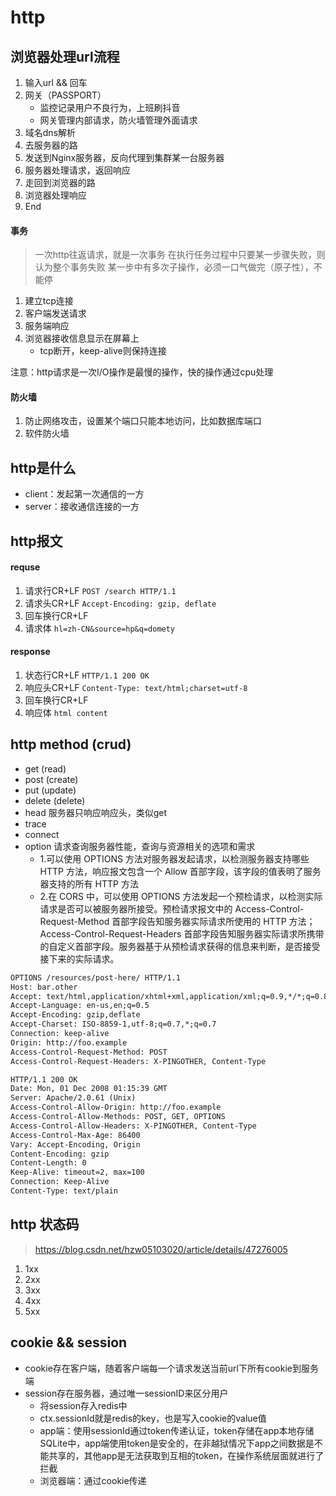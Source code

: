 # http

## 浏览器处理url流程
1. 输入url && 回车
2. 网关（PASSPORT）
    - 监控记录用户不良行为，上班刷抖音
    - 网关管理内部请求，防火墙管理外面请求
3. 域名dns解析
4. 去服务器的路
5. 发送到Nginx服务器，反向代理到集群某一台服务器
6. 服务器处理请求，返回响应
7. 走回到浏览器的路
8. 浏览器处理响应
9. End


#### 事务
> 一次http往返请求，就是一次事务
> 在执行任务过程中只要某一步骤失败，则认为整个事务失败
> 某一步中有多次子操作，必须一口气做完（原子性），不能停
1. 建立tcp连接
2. 客户端发送请求
3. 服务端响应
4. 浏览器接收信息显示在屏幕上
    - tcp断开，keep-alive则保持连接

注意：http请求是一次I/O操作是最慢的操作，快的操作通过cpu处理


#### 防火墙
1. 防止网络攻击，设置某个端口只能本地访问，比如数据库端口
2. 软件防火墙


## http是什么
* client：发起第一次通信的一方
* server：接收通信连接的一方

## http报文

#### requse
1. 请求行CR+LF `POST /search HTTP/1.1`
2. 请求头CR+LF `Accept-Encoding: gzip, deflate`
3. 回车换行CR+LF
4. 请求体 `hl=zh-CN&source=hp&q=domety`

#### response
1. 状态行CR+LF `HTTP/1.1 200 OK`
2. 响应头CR+LF `Content-Type: text/html;charset=utf-8`
3. 回车换行CR+LF
4. 响应体 `html content`


## http method (crud)
* get    (read)
* post   (create)
* put    (update)
* delete (delete)
* head   服务器只响应响应头，类似get
* trace  
* connect 
* option 请求查询服务器性能，查询与资源相关的选项和需求
    - 1.可以使用 OPTIONS 方法对服务器发起请求，以检测服务器支持哪些 HTTP 方法，响应报文包含一个 Allow 首部字段，该字段的值表明了服务器支持的所有 HTTP 方法
    - 2.在 CORS 中，可以使用 OPTIONS 方法发起一个预检请求，以检测实际请求是否可以被服务器所接受。预检请求报文中的 Access-Control-Request-Method 首部字段告知服务器实际请求所使用的 HTTP 方法；Access-Control-Request-Headers 首部字段告知服务器实际请求所携带的自定义首部字段。服务器基于从预检请求获得的信息来判断，是否接受接下来的实际请求。

```txt
OPTIONS /resources/post-here/ HTTP/1.1 
Host: bar.other 
Accept: text/html,application/xhtml+xml,application/xml;q=0.9,*/*;q=0.8 
Accept-Language: en-us,en;q=0.5 
Accept-Encoding: gzip,deflate 
Accept-Charset: ISO-8859-1,utf-8;q=0.7,*;q=0.7 
Connection: keep-alive 
Origin: http://foo.example 
Access-Control-Request-Method: POST 
Access-Control-Request-Headers: X-PINGOTHER, Content-Type
```

```txt
HTTP/1.1 200 OK
Date: Mon, 01 Dec 2008 01:15:39 GMT 
Server: Apache/2.0.61 (Unix) 
Access-Control-Allow-Origin: http://foo.example 
Access-Control-Allow-Methods: POST, GET, OPTIONS 
Access-Control-Allow-Headers: X-PINGOTHER, Content-Type 
Access-Control-Max-Age: 86400 
Vary: Accept-Encoding, Origin 
Content-Encoding: gzip 
Content-Length: 0 
Keep-Alive: timeout=2, max=100 
Connection: Keep-Alive 
Content-Type: text/plain
```


## http 状态码
> https://blog.csdn.net/hzw05103020/article/details/47276005
1. 1xx
2. 2xx
3. 3xx
4. 4xx
5. 5xx


## cookie && session

* cookie存在客户端，随着客户端每一个请求发送当前url下所有cookie到服务端
* session存在服务器，通过唯一sessionID来区分用户
    - 将session存入redis中
    - ctx.sessionId就是redis的key，也是写入cookie的value值
    - app端：使用sessionId通过token传递认证，token存储在app本地存储SQLite中，app端使用token是安全的，在非越狱情况下app之间数据是不能共享的，其他app是无法获取到互相的token，在操作系统层面就进行了拦截
    - 浏览器端：通过cookie传递